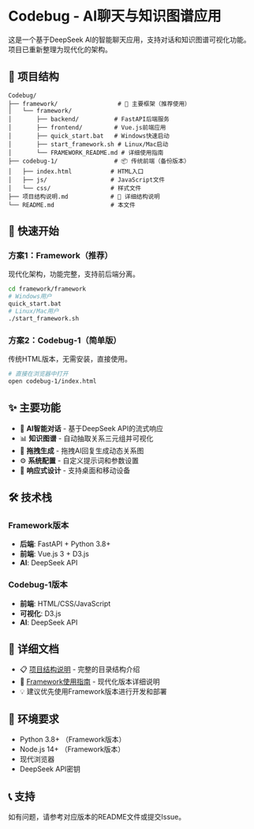 # Codebug - AI聊天与知识图谱应用

这是一个基于DeepSeek AI的智能聊天应用，支持对话和知识图谱可视化功能。项目已重新整理为现代化的架构。

## 📁 项目结构

```
Codebug/
├── framework/                 # 🎯 主要框架（推荐使用）
│   └── framework/            
│       ├── backend/          # FastAPI后端服务
│       ├── frontend/         # Vue.js前端应用
│       ├── quick_start.bat   # Windows快速启动
│       ├── start_framework.sh # Linux/Mac启动
│       └── FRAMEWORK_README.md # 详细使用指南
├── codebug-1/                # 📦 传统前端（备份版本）
│   ├── index.html           # HTML入口
│   ├── js/                  # JavaScript文件
│   └── css/                 # 样式文件
├── 项目结构说明.md            # 📖 详细结构说明
└── README.md                # 本文件
```

## 🚀 快速开始

### 方案1：Framework（推荐）
现代化架构，功能完整，支持前后端分离。

```bash
cd framework/framework
# Windows用户
quick_start.bat
# Linux/Mac用户  
./start_framework.sh
```

### 方案2：Codebug-1（简单版）
传统HTML版本，无需安装，直接使用。

```bash
# 直接在浏览器中打开
open codebug-1/index.html
```

## ✨ 主要功能

- 🤖 **AI智能对话** - 基于DeepSeek API的流式响应
- 📊 **知识图谱** - 自动抽取关系三元组并可视化
- 🎯 **拖拽生成** - 拖拽AI回复生成动态关系图
- ⚙️ **系统配置** - 自定义提示词和参数设置
- 📱 **响应式设计** - 支持桌面和移动设备

## 🛠️ 技术栈

### Framework版本
- **后端**: FastAPI + Python 3.8+
- **前端**: Vue.js 3 + D3.js
- **AI**: DeepSeek API

### Codebug-1版本  
- **前端**: HTML/CSS/JavaScript
- **可视化**: D3.js
- **AI**: DeepSeek API

## 📖 详细文档

- 📋 [项目结构说明](./项目结构说明.md) - 完整的目录结构介绍
- 🎯 [Framework使用指南](./framework/framework/FRAMEWORK_README.md) - 现代化版本详细说明
- 💡 建议优先使用Framework版本进行开发和部署

## 🔧 环境要求

- Python 3.8+ （Framework版本）
- Node.js 14+ （Framework版本）
- 现代浏览器
- DeepSeek API密钥

## 📞 支持

如有问题，请参考对应版本的README文件或提交Issue。 